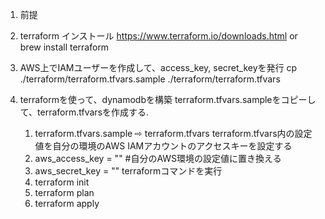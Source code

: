 1. 前提
  1. terraform インストール
  https://www.terraform.io/downloads.html
  or 
  brew install terraform
  2. AWS上でIAMユーザーを作成して、access_key, secret_keyを発行
  cp ./terraform/terraform.tfvars.sample ./terraform/terraform.tfvars

2. terraformを使って、dynamodbを構築
    terraform.tfvars.sampleをコピーして、terraform.tfvarsを作成する.
      1. terraform.tfvars.sample ⇨ terraform.tfvars
    terraform.tfvars内の設定値を自分の環境のAWS IAMアカウントのアクセスキーを設定する
      1. aws_access_key = "" #自分のAWS環境の設定値に置き換える 
      2. aws_secret_key = ""
    terraformコマンドを実行
      1. terraform init
      2. terraform plan
      3. terraform apply
    